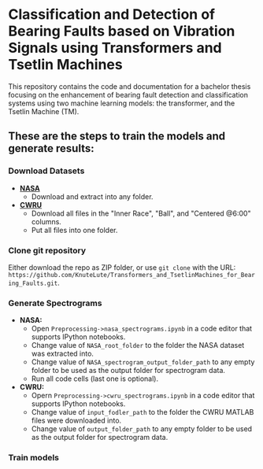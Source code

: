 # Classification and Detection of Bearing Faults based on Vibration Signals using Transformers and Tsetlin Machines

This repository contains the code and documentation for a bachelor thesis focusing on the enhancement of bearing fault detection and classification systems using two machine learning models: the transformer, and the Tsetlin Machine (TM).

## These are the steps to train the models and generate results:

### Download Datasets
- [**NASA**](https://www.kaggle.com/datasets/vinayak123tyagi/bearing-dataset)
  - Download and extract into any folder.
- [**CWRU**](https://engineering.case.edu/bearingdatacenter/48k-drive-end-bearing-fault-data)
  - Download all files in the "Inner Race", "Ball", and "Centered @6:00" columns.
  - Put all files into one folder.

### Clone git repository
Either download the repo as ZIP folder,
or use ``git clone`` with the URL: 
``https://github.com/KnuteLute/Transformers_and_TsetlinMachines_for_Bearing_Faults.git``.

### Generate Spectrograms
- **NASA:**
  - Open ``Preprocessing->nasa_spectrograms.ipynb`` in a code editor that supports IPython notebooks.
  - Change value of ``NASA_root_folder`` to the folder the NASA dataset was extracted into.
  - Change value of ``NASA_spectrogram_output_folder_path`` to any empty folder to be used as the output folder for spectrogram data.
  - Run all code cells (last one is optional).
- **CWRU:**
  - Opern ``Preprocessing->cwru_spectrograms.ipynb`` in a code editor that supports IPython notebooks.
  - Change value of ``input_fodler_path`` to the folder the CWRU MATLAB files were downloaded into.
  - Change value of ``output_folder_path`` to any empty folder to be used as the output folder for spectrogram data.

### Train models

